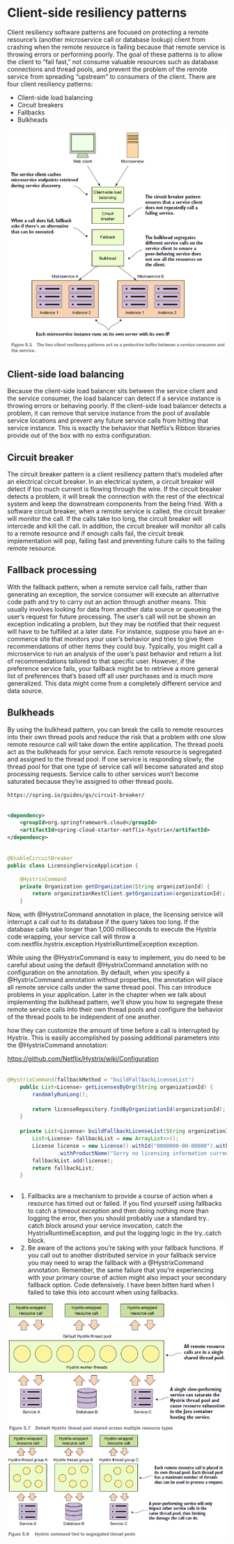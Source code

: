 # Client-side resiliency patterns

Client resiliency software patterns are focused on protecting a remote resource’s (another microservice call or database lookup) client from crashing when the remote resource is failing because that remote service is throwing errors or performing poorly. The goal of these patterns is to allow the client to “fail fast,” not consume valuable resources such as database connections and thread pools, and prevent the problem of the remote service from spreading “upstream” to consumers of the client. There are four client resiliency patterns:

* Client-side load balancing
* Circuit breakers
* Fallbacks
* Bulkheads

<img src="https://github.com/KiraDiShira/Spring/blob/master/ClientSideResiliencyPatterns/Images/csrp1.PNG" />

## Client-side load balancing

Because the client-side load balancer sits between the service client and the service consumer, the load balancer can detect if a service instance is throwing errors or behaving poorly. If the client-side load balancer detects a problem, it can remove that service instance from the pool of available service locations and prevent any future service calls from hitting that service instance. This is exactly the behavior that Netflix’s Ribbon libraries provide out of the box with no extra configuration.

## Circuit breaker

The circuit breaker pattern is a client resiliency pattern that’s modeled after an electrical circuit breaker. In an electrical system, a circuit breaker will detect if too much current is flowing through the wire. If the circuit breaker detects a problem, it will break the connection with the rest of the electrical system and keep the downstream components from the being fried. With a software circuit breaker, when a remote service is called, the circuit breaker will monitor the call. If the calls take too long, the circuit breaker will intercede and kill the call. In addition, the circuit breaker will monitor all calls to a remote resource and if enough calls fail, the circuit break implementation will pop, failing fast and preventing future calls to the failing remote resource.

## Fallback processing

With the fallback pattern, when a remote service call fails, rather than generating an exception, the service consumer will execute an alternative code path and try to carry out an action through another means. This usually involves looking for data from another data source or queueing the user’s request for future processing. The user’s call will not be shown an exception indicating a problem, but they may be notified that their request will have to be fulfilled at a later date. For instance, suppose you have an e-commerce site that monitors your user’s behavior and tries to give them recommendations of other items they could buy. Typically, you might call a microservice to run an analysis of the user’s past behavior and return a list of recommendations tailored to that specific user. However, if the preference service fails, your fallback might be to retrieve a more general list of preferences that’s based off all user purchases and is much more generalized. This data might come from a completely different service and data source.

## Bulkheads

By using the bulkhead pattern, you can break the calls to remote resources into their own thread pools and reduce the risk that a problem with one slow remote resource call will take down the entire application. The thread pools act as the bulkheads for your service. Each remote resource is segregated and assigned to the thread pool. If one service is responding slowly, the thread pool for that one type of service call will become saturated and stop processing requests. Service calls to other services won’t become saturated because they’re assigned to other thread pools.

 ```  
https://spring.io/guides/gs/circuit-breaker/

```

```xml

<dependency>
	<groupId>org.springframework.cloud</groupId>
	<artifactId>spring-cloud-starter-netflix-hystrix</artifactId>
</dependency>

```

```java

@EnableCircuitBreaker
public class LicensingServiceApplication {

```
```java
	@HystrixCommand
	private Organization getOrganization(String organizationId) {
		return organizationRestClient.getOrganization(organizationId);
	}
```

Now, with @HystrixCommand annotation in place, the licensing service will interrupt a call out to its database if the query takes too long. If the database calls take longer than 1,000 milliseconds to execute the Hystrix code wrapping, your service call will throw a com.nextflix.hystrix.exception.HystrixRuntimeException exception.

While using the @HystrixCommand is easy to implement, you do need to be careful about using the default @HystrixCommand annotation with no configuration on the annotation. By default, when you specify a @HystrixCommand annotation without properties, the annotation will place all remote service calls under the same thread pool. This can introduce problems in your application. Later in the chapter when we talk about implementing the bulkhead pattern, we’ll show you how to segregate these remote service calls into their own thread pools and configure the behavior of the thread pools to be independent of one another.

how they can customize the amount of time before a call is interrupted by Hystrix. This is easily accomplished by passing additional parameters into the @HystrixCommand annotation:

https://github.com/Netflix/Hystrix/wiki/Configuration

```java

@HystrixCommand(fallbackMethod = "buildFallbackLicenseList")
	public List<License> getLicensesByOrg(String organizationId) {
		randomlyRunLong();

		return licenseRepository.findByOrganizationId(organizationId);
	}

	private List<License> buildFallbackLicenseList(String organizationId) {
		List<License> fallbackList = new ArrayList<>();
		License license = new License().withId("0000000-00-00000").withOrganizationId(organizationId)
				.withProductName("Sorry no licensing information currently available");
		fallbackList.add(license);
		return fallbackList;
	}
	
```
- 1) Fallbacks are a mechanism to provide a course of action when a resource has timed out or failed. If you find yourself using fallbacks to catch a timeout exception and then doing nothing more than logging the error, then you should probably use a standard try.. catch block around your service invocation, catch the HystrixRuntimeException, and put the logging logic in the try..catch block.

- 2) Be aware of the actions you’re taking with your fallback functions. If you call out to another distributed service in your fallback service you may need to wrap the fallback with a @HystrixCommand annotation. Remember, the same failure that you’re experiencing with your primary course of action might also impact your secondary fallback option. Code defensively. I have been bitten hard when I failed to take this into account when using fallbacks.

<img src="https://github.com/KiraDiShira/Spring/blob/master/ClientSideResiliencyPatterns/Images/csrp2.PNG" />

<img src="https://github.com/KiraDiShira/Spring/blob/master/ClientSideResiliencyPatterns/Images/csrp3.PNG" />
